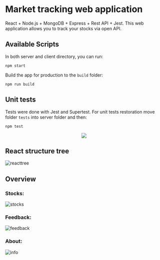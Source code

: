 # Market tracking web application

React + Node.js + MongoDB + Express + Rest API + Jest. This web application allows you to track your stocks via open API.

## Available Scripts

In both server and client directory, you can run:

```
npm start
```

Build the app for production to the `build` folder:

```
npm run build
```

## Unit tests
Tests were done with Jest and Supertest. For unit tests restoration move folder `tests` into server folder and then:
```
npm test
```

<p align="center">
  <img src="https://github.com/sebastianbrzustowicz/Market-tracker-MERN/assets/66909222/e7afd6fb-b8ae-4a88-8a21-15390ec11a54" />
</p>

## React structure tree

![reacttree](https://github.com/sebastianbrzustowicz/Market-tracker-MERN/assets/66909222/fd47ffb6-bfcd-4cde-89fc-ccac9d71e798)

## Overview

### Stocks:

![stocks](https://github.com/sebastianbrzustowicz/Market-tracker-MERN/assets/66909222/a5bf13ed-a2e4-4967-872c-cc802eb5a74a)

### Feedback:

![feedback](https://github.com/sebastianbrzustowicz/Market-tracker-MERN/assets/66909222/d0e7609c-a8e2-4654-a0f5-bba9dbb26fd9)

### About:

![info](https://github.com/sebastianbrzustowicz/Market-tracker-MERN/assets/66909222/9b632d3d-22bb-420e-8c16-87df031e9b14)
